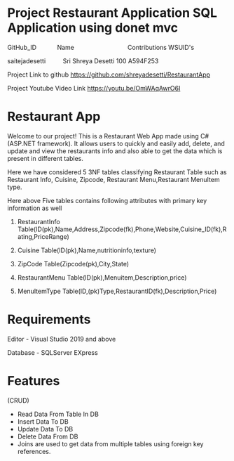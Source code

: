 # Project Restaurant Application SQL Application using donet mvc

GitHub_ID                    Name                               Contributions   WSUID's

saitejadesetti          Sri Shreya Desetti                      100             A594F253

Project Link to github
https://github.com/shreyadesetti/RestaurantApp

Project Youtube Video Link
https://youtu.be/OmWAqAwrO6I


# Restaurant App

Welcome to our project! This is a Restaurant Web App made using C#(ASP.NET framework). It allows users to quickly and easily add, delete, and update and view the restaurants info and also able to get the data which is present in different tables.

Here we have considered 5 3NF tables classifying Restaurant Table such as Restaurant Info, Cuisine, Zipcode, Restaurant Menu,Restaurant MenuItem type.

Here above Five tables contains following attributes with primary key information as well

1. RestaurantInfo Table(ID(pk),Name,Address,Zipcode(fk),Phone,Website,Cuisine_ID(fk),Rating,PriceRange)

2. Cuisine Table(ID(pk),Name,nutritioninfo,texture)

3. ZipCode Table(Zipcode(pk),City,State)

4. RestaurantMenu Table(ID(pk),Menuitem,Description,price)

5. MenuItemType Table(ID,(pk)Type,RestaurantID(fk),Description,Price)

# Requirements

Editor - Visual Studio 2019 and above

Database - SQLServer EXpress

# Features
(CRUD)
* Read Data From Table In DB
* Insert Data To DB
* Update Data To DB
* Delete Data From DB
* Joins are used to get data from multiple tables using foreign key references.
